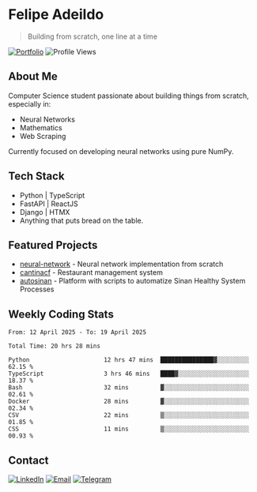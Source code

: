 # Felipe Adeildo
> Building from scratch, one line at a time

[![Portfolio](https://img.shields.io/badge/Portfolio-felipeadeildo.com-FF6B6B?style=flat-square&logo=firefox&logoColor=white)](https://felipeadeildo.com)
![Profile Views](https://komarev.com/ghpvc/?username=felipeadeildo&style=flat-square&color=FF6B6B)

## About Me
Computer Science student passionate about building things from scratch, especially in:
- Neural Networks
- Mathematics
- Web Scraping

Currently focused on developing neural networks using pure NumPy.

## Tech Stack
- Python  | TypeScript
- FastAPI | ReactJS
- Django  | HTMX
- Anything that puts bread on the table.

## Featured Projects
- [neural-network](https://github.com/felipeadeildo/neural-network) - Neural network implementation from scratch
- [cantinacf](https://github.com/felipeadeildo/cantinacf) - Restaurant management system
- [autosinan](https://github.com/felipeadeildo/autosinan) - Platform with scripts to automatize Sinan Healthy System Processes

## Weekly Coding Stats
<!--START_SECTION:waka-->

```ansi
From: 12 April 2025 - To: 19 April 2025

Total Time: 20 hrs 28 mins

Python                     12 hrs 47 mins  ███████████████▓░░░░░░░░░   62.15 %
TypeScript                 3 hrs 46 mins   ████▓░░░░░░░░░░░░░░░░░░░░   18.37 %
Bash                       32 mins         ▓░░░░░░░░░░░░░░░░░░░░░░░░   02.61 %
Docker                     28 mins         ▓░░░░░░░░░░░░░░░░░░░░░░░░   02.34 %
CSV                        22 mins         ▒░░░░░░░░░░░░░░░░░░░░░░░░   01.85 %
CSS                        11 mins         ▒░░░░░░░░░░░░░░░░░░░░░░░░   00.93 %
```

<!--END_SECTION:waka-->

## Contact
[![LinkedIn](https://img.shields.io/badge/LinkedIn-felipeadeildo-0077B5?style=flat-square&logo=linkedin&logoColor=white)](https://linkedin.com/in/felipeadeildo)
[![Email](https://img.shields.io/badge/Email-contato@felipeadeildo.com-D14836?style=flat-square&logo=gmail&logoColor=white)](mailto:contato@felipeadeildo.com)
[![Telegram](https://img.shields.io/badge/Telegram-felipeadeildo-2CA5E0?style=flat-square&logo=telegram&logoColor=white)](https://t.me/felipeadeildo)
